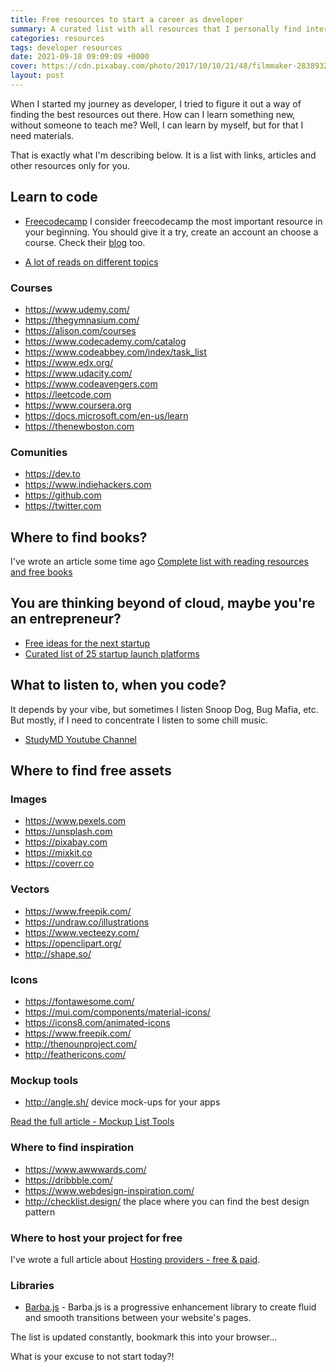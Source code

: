 ```yaml
---
title: Free resources to start a career as developer
summary: A curated list with all resources that I personally find interesting to share for developers at the beginning of their careers. A list with links, articles, and other resources.
categories: resources
tags: developer resources
date: 2021-09-18 09:09:09 +0000
cover: https://cdn.pixabay.com/photo/2017/10/10/21/48/filmmaker-2838932_1280.jpg
layout: post
---
```


When I started my journey as developer, I tried to figure it out a way of finding the best resources out there. How can I learn something new, without someone to teach me? Well, I can learn by myself, but for that I need materials.

That is exactly what I'm describing below. It is a list with links, articles and other resources only for you.

## Learn to code

- [Freecodecamp](https://www.freecodecamp.org/)
I consider freecodecamp the most important resource in your beginning. You should give it a try, create an account an choose a course. Check their [blog](https://www.freecodecamp.org/news/) too.

- [A lot of reads on different topics](https://medium.com)


### Courses

- <https://www.udemy.com/>
- <https://thegymnasium.com/>
- <https://alison.com/courses>
- <https://www.codecademy.com/catalog>
- <https://www.codeabbey.com/index/task_list>
- <https://www.edx.org/>
- <https://www.udacity.com/>
- <https://www.codeavengers.com>
- <https://leetcode.com>
- <https://www.coursera.org>
- <https://docs.microsoft.com/en-us/learn>
- <https://thenewboston.com>

### Comunities

- <https://dev.to>
- <https://www.indiehackers.com>
- <https://github.com>
- <https://twitter.com>

## Where to find books?

I've wrote an article some time ago [Complete list with reading resources and free books](https://boobo94.github.io/resources/free-books-and-reading-resources/)

## You are thinking beyond of cloud, maybe you're an entrepreneur?

- [Free ideas for the next startup](https://boobo94.github.io/startup/free-ideas-for-the-next-startup/)
- [Curated list of 25 startup launch platforms](https://boobo94.github.io/startup/curated-list-startup-launch-platforms/)

## What to listen to, when you code?

It depends by your vibe, but sometimes I listen Snoop Dog, Bug Mafia, etc. But mostly, if I need to concentrate I listen to some chill music.

- [StudyMD Youtube Channel](https://www.youtube.com/channel/UC5CRP-6oxYenIgBj17CkBZg)

## Where to find free assets

### Images

- <https://www.pexels.com>
- <https://unsplash.com>
- <https://pixabay.com>
- <https://mixkit.co>
- <https://coverr.co>

### Vectors

- <https://www.freepik.com/>
- <https://undraw.co/illustrations>
- <https://www.vecteezy.com/>
- <https://openclipart.org/>
- <http://shape.so/>

### Icons

- <https://fontawesome.com/>
- <https://mui.com/components/material-icons/>
- <https://icons8.com/animated-icons>
- <https://www.freepik.com/>
- <http://thenounproject.com/>
- <http://feathericons.com/>

### Mockup tools

- <http://angle.sh/> device mock-ups for your apps 

[Read the full article - Mockup List Tools](https://boobo94.github.io/tools/mockup-tools/)

### Where to find inspiration

- <https://www.awwwards.com/>
- <https://dribbble.com/>
- <https://www.webdesign-inspiration.com/>
- <http://checklist.design/> the place where you can find the best design pattern

### Where to host your project for free

I've wrote a full article about <a href="https://boobo94.github.io/resources/hosting-providers/">Hosting providers - free & paid</a>.


### Libraries

- <a href="https://barba.js.org" target="_blank">Barba.js</a> - Barba.js is a progressive enhancement library to create fluid and smooth transitions between your website's pages. 


The list is updated constantly, bookmark this into your browser...

What is your excuse to not start today?!
